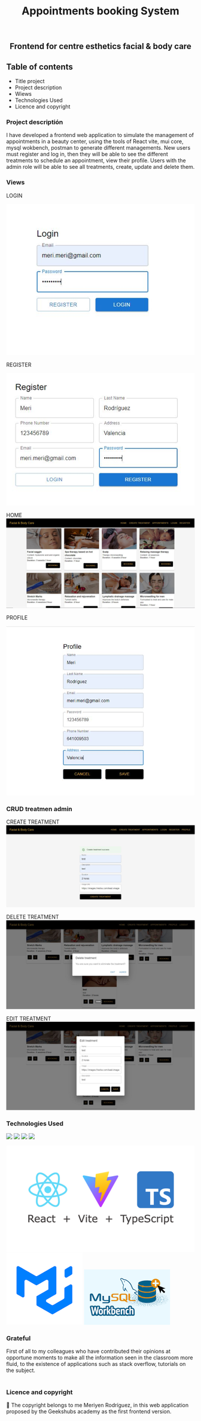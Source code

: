 <h1 align="center">Appointments booking System</h1>​
​
<h2 align="center">Frontend for centre esthetics facial & body care</h2>

## Table of contents

- Title project
- Project description
- Wiews
- Technologies Used
- Licence and copyright

### Project descriptión

I have developed a frontend web application to simulate the management of appointments in a beauty center, using the tools of React vite, mui core, mysql wokbench, postman to generate different managements. New users must register and log in, then they will be able to see the different treatments to schedule an appointment, view their profile. Users with the admin role will be able to see all treatments, create, update and delete them.

### Views

LOGIN

![Login](./src/Imag/Login.JPG)

REGISTER

![Register](./src/Imag/Register.JPG)

HOME
![Home](./src/Imag/Home.JPG)

PROFILE

![Profile](./src/Imag/Profile.JPG)

### CRUD treatmen admin

CREATE TREATMENT
![Create Treatment](./src/Imag/create_Treatment.JPG)

DELETE TREATMENT
![Delete](./src/Imag/delete_Treatment.JPG)

EDIT TREATMENT
![Edit](./src/Imag/edit_Treatment.JPG)

### Technologies Used

![](https://miro.medium.com/v2/resize:fit:1400/1*cpCZrcGIQ6HCGwdrdh5APw.png) ![](https://encrypted-tbn0.gstatic.com/images?q=tbn:ANd9GcS0sdmFxHeB1PGvBW8YMv4vpcsBiP3DX5a5Qw&usqp=CAU) ![](https://encrypted-tbn0.gstatic.com/images?q=tbn:ANd9GcQ2B_t9EpKeMTW2myKHQoa7C1_qZl6u7TxznANV9GPMc57G_4UXWh_3cC5dpRsERm9uM8o&usqp=CAU) ![](https://ambartlab.com.ar/wp-content/uploads/guia-completa-para-crear-consultas-en-mysql-paso-a-paso.png)

![Vite](./src/Imag/react_Vite_Type.png)
![Material_UI](./src/Imag/Material_UI.png)
![Workbench](./src/Imag/img_mysql_workbench.png)

### Grateful

First of all to my colleagues who have contributed their opinions at opportune moments to make all the information seen in the classroom more fluid, to the existence of applications such as stack overflow, tutorials on the subject.  
​

### Licence and copyright

📝 The copyright belongs to me Meriyen Rodríguez, in this web application proposed by the Geekshubs academy as the first frontend version.
